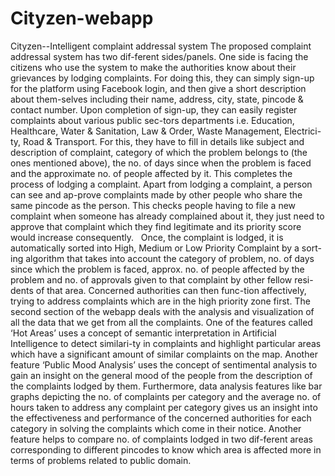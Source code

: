 # Cityzen-webapp
Cityzen--Intelligent complaint addressal system
The proposed complaint addressal system has two dif-ferent sides/panels. One side is facing the citizens who use the system to make the authorities know about their grievances by lodging complaints. For doing this, they can simply sign-up for the platform using Facebook login, and then give a short description about them-selves including their name, address, city, state, pincode & contact number. Upon completion of sign-up, they can easily register complaints about various public sec-tors departments i.e. Education, Healthcare, Water & Sanitation, Law & Order, Waste Management, Electrici-ty, Road & Transport. For this, they have to fill in details like subject and description of complaint, category of which the problem belongs to (the ones mentioned above), the no. of days since when the problem is faced and the approximate no. of people affected by it. This completes the process of lodging a complaint. Apart from lodging a complaint, a person can see and ap-prove complaints made by other people who share the same pincode as the person. This checks people having to file a new complaint when someone has already complained about it, they just need to approve that complaint which they find legitimate and its priority score would increase consequently.  
Once, the complaint is lodged, it is automatically sorted into High, Medium or Low Priority Complaint by a sort-ing algorithm that takes into account the category of problem, no. of days since which the problem is faced, approx. no. of people affected by the problem and no. of approvals given to that complaint by other fellow resi-dents of that area. Concerned authorities can then func-tion affectively, trying to address complaints which are in the high priority zone first. The second section of the webapp deals with the analysis and visualization of all the data that we get from all the complaints. One of the features called ‘Hot Areas’ uses a concept of semantic interpretation in Artificial Intelligence to detect similari-ty in complaints and highlight particular areas which have a significant amount of similar complaints on the map. Another feature ‘Public Mood Analysis’ uses the concept of sentimental analysis to gain an insight on the general mood of the people from the description of the complaints lodged by them. Furthermore, data analysis features like bar graphs depicting the no. of complaints per category and the average no. of hours taken to address any complaint per category gives us an insight into the effectiveness and performance of the concerned authorities for each category in solving the complaints which come in their notice. Another feature helps to compare no. of complaints lodged in two dif-ferent areas corresponding to different pincodes to know which area is affected more in terms of problems related to public domain.
